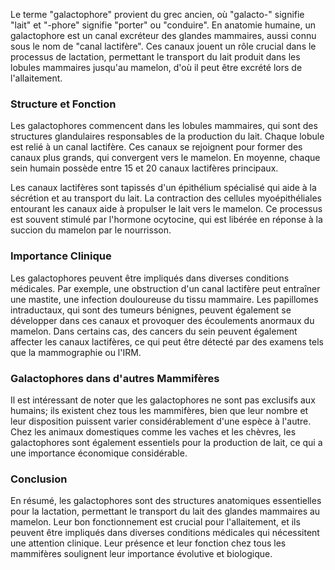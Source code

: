 Le terme "galactophore" provient du grec ancien, où "galacto-" signifie "lait" et "-phore" signifie "porter" ou "conduire". En anatomie humaine, un galactophore est un canal excréteur des glandes mammaires, aussi connu sous le nom de "canal lactifère". Ces canaux jouent un rôle crucial dans le processus de lactation, permettant le transport du lait produit dans les lobules mammaires jusqu'au mamelon, d'où il peut être excrété lors de l'allaitement.

### Structure et Fonction

Les galactophores commencent dans les lobules mammaires, qui sont des structures glandulaires responsables de la production du lait. Chaque lobule est relié à un canal lactifère. Ces canaux se rejoignent pour former des canaux plus grands, qui convergent vers le mamelon. En moyenne, chaque sein humain possède entre 15 et 20 canaux lactifères principaux.

Les canaux lactifères sont tapissés d'un épithélium spécialisé qui aide à la sécrétion et au transport du lait. La contraction des cellules myoépithéliales entourant les canaux aide à propulser le lait vers le mamelon. Ce processus est souvent stimulé par l'hormone ocytocine, qui est libérée en réponse à la succion du mamelon par le nourrisson.

### Importance Clinique

Les galactophores peuvent être impliqués dans diverses conditions médicales. Par exemple, une obstruction d'un canal lactifère peut entraîner une mastite, une infection douloureuse du tissu mammaire. Les papillomes intraductaux, qui sont des tumeurs bénignes, peuvent également se développer dans ces canaux et provoquer des écoulements anormaux du mamelon. Dans certains cas, des cancers du sein peuvent également affecter les canaux lactifères, ce qui peut être détecté par des examens tels que la mammographie ou l'IRM.

### Galactophores dans d'autres Mammifères

Il est intéressant de noter que les galactophores ne sont pas exclusifs aux humains; ils existent chez tous les mammifères, bien que leur nombre et leur disposition puissent varier considérablement d'une espèce à l'autre. Chez les animaux domestiques comme les vaches et les chèvres, les galactophores sont également essentiels pour la production de lait, ce qui a une importance économique considérable.

### Conclusion

En résumé, les galactophores sont des structures anatomiques essentielles pour la lactation, permettant le transport du lait des glandes mammaires au mamelon. Leur bon fonctionnement est crucial pour l'allaitement, et ils peuvent être impliqués dans diverses conditions médicales qui nécessitent une attention clinique. Leur présence et leur fonction chez tous les mammifères soulignent leur importance évolutive et biologique.
